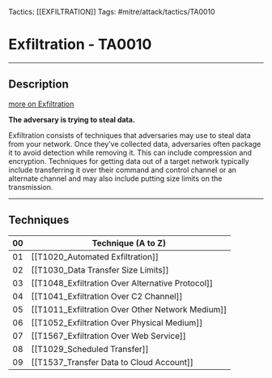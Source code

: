 Tactics: [[EXFILTRATION]]
Tags: #mitre/attack/tactics/TA0010 

# Exfiltration - TA0010
---
## Description
[more on Exfiltration](https://attack.mitre.org/tactics/TA0010)

**The adversary is trying to steal data.**

Exfiltration consists of techniques that adversaries may use to steal data from your network. Once they’ve collected data, adversaries often package it to avoid detection while removing it. This can include compression and encryption. Techniques for getting data out of a target network typically include transferring it over their command and control channel or an alternate channel and may also include putting size limits on the transmission.

---
## Techniques

| 00  | Technique (A to Z)                                     |
| --- | ------------------------------------------------------ |
| 01  | [[T1020_Automated Exfiltration]]                 |
| 02  | [[T1030_Data Transfer Size Limits]]              |
| 03  | [[T1048_Exfiltration Over Alternative Protocol]] |
| 04  | [[T1041_Exfiltration Over C2 Channel]]           |
| 05  | [[T1011_Exfiltration Over Other Network Medium]] |
| 06  | [[T1052_Exfiltration Over Physical Medium]]      |
| 07  | [[T1567_Exfiltration Over Web Service]]          |
| 08  | [[T1029_Scheduled Transfer]]                     |
| 09  | [[T1537_Transfer Data to Cloud Account]]         | 

